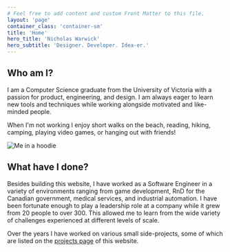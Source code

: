```yaml
---
# Feel free to add content and custom Front Matter to this file.
layout: 'page'
container_class: 'container-sm'
title: 'Home'
hero_title: 'Nicholas Warwick'
hero_subtitle: 'Designer. Developer. Idea-er.'
---
```

<section class='home-about'>
  <h2>Who am I?</h2>
  <p>I am a Computer Science graduate from the University of Victoria with a passion for product, engineering, and design. I am always eager to learn new tools and techniques while working alongside motivated and like-minded people.</p>
  <p>When I'm not working I enjoy short walks on the beach, reading, hiking, camping, playing video games, or hanging out
    with friends!</p>
</section>
<div class="home-headshot">
  <img class='home-headshot-image'
    src='https://res.cloudinary.com/dbiyjyi0a/image/upload/v1680526997/portfolio/headshot.webp' alt='Me in a hoodie' />
</div>
<section class='home-experience'>
  <h2>What have I done?</h2>
  <p>Besides building this website, I have worked as a Software Engineer in a variety of environments ranging from
    game development, RnD for the Canadian government, medical services, and industrial automation. I have been
    fortunate enough to play a leadership role at a company while it grew from 20 people to over 300. This allowed me
    to learn from the wide variety of challenges experienced at different levels of scale.</p>
  <p>Over the years I have worked on various small side-projects, some of which are listed on the <a href="<%= relative_url '/projects' %>">projects page</a> of this website.</p>
</section>